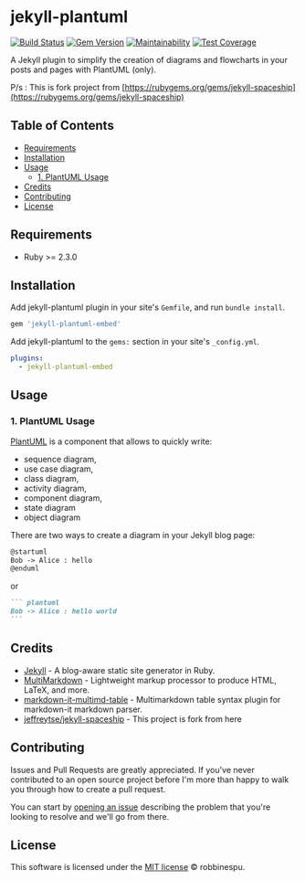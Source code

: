 # jekyll-plantuml

[![Build Status](https://travis-ci.org/robbinespu/jekyll-plantuml-embed.svg?branch=master)](https://travis-ci.org/robbinespu/jekyll-plantuml-embed)
[![Gem Version](https://badge.fury.io/rb/jekyll-plantuml-embed.svg)](https://badge.fury.io/rb/jekyll-plantuml-embed)
[![Maintainability](https://api.codeclimate.com/v1/badges/aafba8fb4df9ac92e485/maintainability)](https://codeclimate.com/github/RobbiNespu/jekyll-plantuml-embed/maintainability)
[![Test Coverage](https://api.codeclimate.com/v1/badges/cd56b207f327603662a1/test_coverage)](https://codeclimate.com/github/robbinespu/jekyll-plantuml/test_coverage)

A Jekyll plugin to simplify the creation of diagrams and flowcharts in your posts and pages with PlantUML (only).

P/s : This is fork project from [https://rubygems.org/gems/jekyll-spaceship](https://rubygems.org/gems/jekyll-spaceship) 

## Table of Contents

- [Requirements](#requirements)
- [Installation](#installation)
- [Usage](#usage)
  - [1. PlantUML Usage](#3-plantuml-usage)
- [Credits](#credits)
- [Contributing](#contributing)
- [License](#license)

## Requirements
* Ruby >= 2.3.0

## Installation

Add jekyll-plantuml plugin in your site's `Gemfile`, and run `bundle install`.

```ruby
gem 'jekyll-plantuml-embed'
```

Add jekyll-plantuml to the `gems:` section in your site's `_config.yml`.

```yml
plugins:
  - jekyll-plantuml-embed
```

## Usage


### 1. PlantUML Usage
[PlantUML](http://plantuml.sourceforge.net/) is a component that allows to quickly write:
 * sequence diagram,
 * use case diagram,
 * class diagram,
 * activity diagram,
 * component diagram,
 * state diagram
 * object diagram


There are two ways to create a diagram in your Jekyll blog page:

```markdown
@startuml
Bob -> Alice : hello
@enduml
```

or

````markdown
``` plantuml
Bob -> Alice : hello world
```
````

## Credits

- [Jekyll](https://github.com/jekyll/jekyll) - A blog-aware static site generator in Ruby.
- [MultiMarkdown](https://fletcher.github.io/MultiMarkdown-6) - Lightweight markup processor to produce HTML, LaTeX, and more.
- [markdown-it-multimd-table](https://github.com/RedBug312/markdown-it-multimd-table) - Multimarkdown table syntax plugin for markdown-it markdown parser.
- [jeffreytse/jekyll-spaceship](https://github.com/jeffreytse/jekyll-spaceship) - This project is fork from here

## Contributing

Issues and Pull Requests are greatly appreciated. If you've never contributed to an open source project before I'm more than happy to walk you through how to create a pull request.

You can start by [opening an issue](https://github.com/robbinespu/jekyll-plantuml-embed/issues/new) describing the problem that you're looking to resolve and we'll go from there.

## License
This software is licensed under the [MIT license](https://opensource.org/licenses/mit-license.php) © robbinespu.
